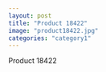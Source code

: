 ```yaml
---
layout: post
title: "Product 18422"
image: "product18422.jpg"
categories: "category1"
---
```

Product 18422
